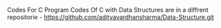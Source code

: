 Codes For C Program 
Codes Of C with Data Structures are in a diffrent repositorie - https://github.com/adityavardhansharma/Data-Structure.git
